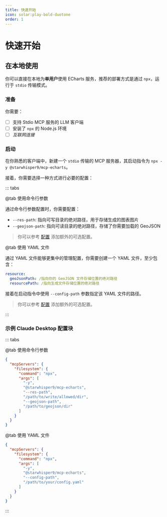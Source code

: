 ```yaml
---
title: 快速开始
icon: solar:play-bold-duotone
order: 1
---
```


# 快速开始

## 在本地使用

你可以直接在本地为**单用户**使用 ECharts 服务，推荐的部署方式是通过 `npx`，运行于 `stdio` 传输模式。

### 准备

你需要：

- [ ] 支持 Stdio MCP 服务的 LLM 客户端
- [ ] 安装了 `npx` 的 Node.js 环境
- [ ] _互联网连接_

### 启动

在你熟悉的客户端中，新建一个 `stdio` 传输的 MCP 服务器，其启动指令为 `npx -y @starwhisper9/mcp-echarts`。

接着，你需要选择一种方式进行必要的配置：

::: tabs

@tab 使用命令行参数

通过命令行参数配置时，你需要配置：

- `--res-path`: 指向可写目录的绝对路径，用于存储生成的图表图片
- `--geojson-path`: 指向可读目录的绝对路径，存储了你需要加载的 GeoJSON

> 你可以参考 [配置](./config#命令行参数) 添加额外的可选配置。

@tab 使用 YAML 文件

通过 YAML 文件能够更集中的管理配置，你需要创建一个 YAML 文件，至少包含：

```yaml
resource:
  geoJsonPath: /指向你的 GeoJSON 文件存储位置的绝对路径
  resourcePath: /指向生成文件存储位置的绝对路径
```

接着在启动指令中使用 `--config-path` 参数指定该 YAML 文件的路径。

> 你可以参考 [配置](./config#yaml) 添加额外的可选配置。

:::

### 示例 Claude Desktop 配置块

::: tabs

@tab 使用命令行参数

```json
{
  "mcpServers": {
    "filesystem": {
      "command": "npx",
      "args": [
        "-y",
        "@starwhisper9/mcp-echarts",
        "--res-path",
        "/path/to/write/allowed/dir",
        "--geojson-path",
        "/path/to/geojson/dir"
      ]
    }
  }
}
```

@tab 使用 YAML 文件

```json
{
  "mcpServers": {
    "filesystem": {
      "command": "npx",
      "args": [
        "-y",
        "@starwhisper9/mcp-echarts",
        "--config-path",
        "/path/to/your/config.yaml"
      ]
    }
  }
}
```

:::
